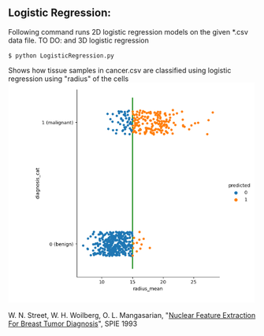 
## Logistic Regression:

Following command runs 2D logistic regression models on the given *.csv data file. TO DO: and 3D logistic regression
```
$ python LogisticRegression.py
```
<!-- ![Shows how tissue samples in cancer.csv are classified using logistic regression using "radius" of the cells ](results/1D_diagnosis.png =250x) -->
Shows how tissue samples in cancer.csv are classified using logistic regression using "radius" of the cells
<img src="results/1D_diagnosis.png" width="500">

W. N. Street, W. H. Woilberg, O. L. Mangasarian, "[Nuclear Feature Extraction For Breast Tumor Diagnosis](https://www.researchgate.net/profile/Nick-Street/publication/2512520_Nuclear_Feature_Extraction_For_Breast_Tumor_Diagnosis/links/549f789b0cf267bdb8fdbe0e/Nuclear-Feature-Extraction-For-Breast-Tumor-Diagnosis.pdf)", SPIE 1993
